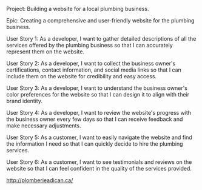 Project: Building a website for a local plumbing business.

Epic: Creating a comprehensive and user-friendly website for the plumbing business.

User Story 1: As a developer, I want to gather detailed descriptions of all the services offered by the plumbing business so that I can accurately represent them on the website.

User Story 2: As a developer, I want to collect the business owner's certifications, contact information, and social media links so that I can include them on the website for credibility and easy access.

User Story 3: As a developer, I want to understand the business owner's color preferences for the website so that I can design it to align with their brand identity.

User Story 4: As a developer, I want to review the website's progress with the business owner every few days so that I can receive feedback and make necessary adjustments.

User Story 5: As a customer, I want to easily navigate the website and find the information I need so that I can quickly decide to hire the plumbing services.

User Story 6: As a customer, I want to see testimonials and reviews on the website so that I can feel confident in the quality of the services provided.

http://plomberieadican.ca/
